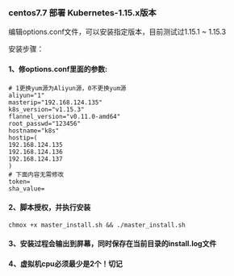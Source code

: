 ### centos7.7 部署 Kubernetes-1.15.x版本

编辑options.conf文件，可以安装指定版本，目前测试过1.15.1 ~ 1.15.3

安装步骤：
#### 1、修options.conf里面的参数:
```
# 1更换yum源为Aliyun源，0不更换yum源
aliyun="1"
masterip="192.168.124.135"
k8s_version="v1.15.3"
flannel_version="v0.11.0-amd64"
root_passwd="123456"
hostname="k8s"
hostip=(
192.168.124.135
192.168.124.136
192.168.124.137
)
# 下面内容无需修改
token=
sha_value=
```

#### 2、脚本授权，并执行安装
```
chmox +x master_install.sh && ./master_install.sh
```

#### 3、安装过程会输出到屏幕，同时保存在当前目录的install.log文件

#### 4、虚拟机cpu必须最少是2个！切记

